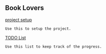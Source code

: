 ## Book Lovers


[project setup](project_setup.md)

    Use this to setup the project.


[TODO List](todo.md)
    
    Use this list to keep track of the progress.

